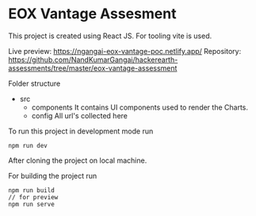 # EOX Vantage Assesment

This project is created using React JS.
For tooling vite is used.

Live preview: https://ngangai-eox-vantage-poc.netlify.app/
Repository: https://github.com/NandKumarGangai/hackerearth-assessments/tree/master/eox-vantage-assessment

Folder structure
- src
    - components
        It contains UI components used to render the Charts.
    - config
        All url's collected here

To run this project in development mode run
```
npm run dev
```
After cloning the project on local machine.

For building the project run 
```
npm run build
// for preview
npm run serve
```

